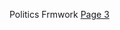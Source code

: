 Politics Frmwork [Page 3](https://cs8.camscanner.com/sync/download_resize_jpg?folder_name=CamScanner_Page&file_name=NQdHyJfyTVtYQKaUWTrVQTLd.jpg&_t=1554474740&pixel=2048)
